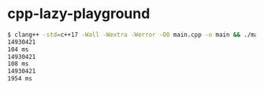 # cpp-lazy-playground

```sh
$ clang++ -std=c++17 -Wall -Wextra -Werror -O0 main.cpp -o main && ./main
14930421
104 ms
14930421
108 ms
14930421
1954 ms
```
